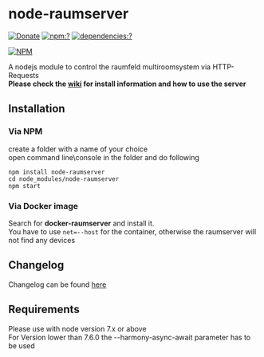 # node-raumserver
[![Donate](https://img.shields.io/badge/Donate-PayPal-green.svg)](https://www.paypal.me/ChriD/)
[![npm:?](https://img.shields.io/npm/v/node-raumserver.svg?style=flat-square)](https://www.npmjs.com/packages/node-raumserver)
[![dependencies:?](https://img.shields.io/npm/dm/node-raumserver.svg?style=flat-square)](https://www.npmjs.com/packages/node-raumserver)  

[![NPM](https://nodei.co/npm/node-raumserver.png?downloads=true&downloadRank=true)](https://nodei.co/npm/node-raumserver/)

A nodejs module to control the raumfeld multiroomsystem via HTTP-Requests  
**Please check the [wiki](https://github.com/ChriD/node-raumserver/wiki) for install information and how to use the server**  

Installation
-------------

### Via NPM
create a folder with a name of your choice  
open command line\console in the folder and do following  
```
npm install node-raumserver
cd node_modules/node-raumserver
npm start
```

### Via Docker image
Search for **docker-raumserver** and install it.  
You have to use `net=--host` for the container, otherwise the raumserver will not find any devices


Changelog
-------------
Changelog can be found [here](https://github.com/ChriD/node-raumserver/releases)  


Requirements
-------------
Please use with node version 7.x or above  
For Version lower than 7.6.0 the --harmony-async-await parameter has to be used
